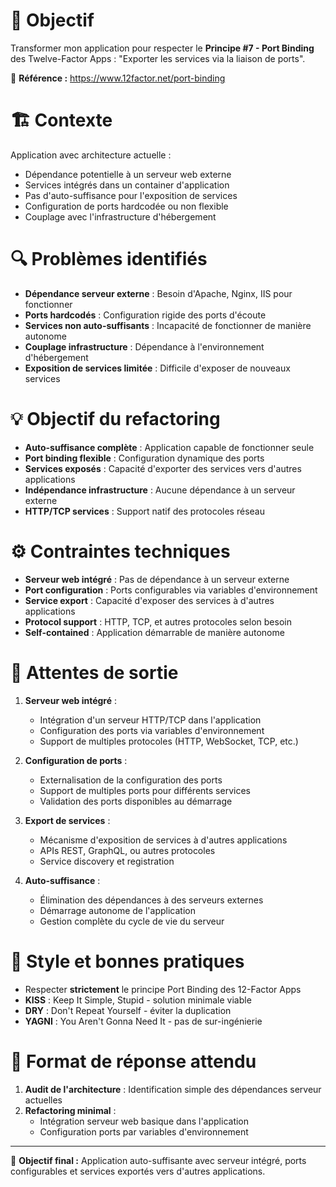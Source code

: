 # 🎯 Objectif
Transformer mon application pour respecter le **Principe #7 - Port Binding** des Twelve-Factor Apps : "Exporter les services via la liaison de ports".

📖 **Référence :** https://www.12factor.net/port-binding

# 🏗️ Contexte
Application avec architecture actuelle :
- Dépendance potentielle à un serveur web externe
- Services intégrés dans un container d'application
- Pas d'auto-suffisance pour l'exposition de services
- Configuration de ports hardcodée ou non flexible
- Couplage avec l'infrastructure d'hébergement

# 🔍 Problèmes identifiés
- **Dépendance serveur externe** : Besoin d'Apache, Nginx, IIS pour fonctionner
- **Ports hardcodés** : Configuration rigide des ports d'écoute
- **Services non auto-suffisants** : Incapacité de fonctionner de manière autonome
- **Couplage infrastructure** : Dépendance à l'environnement d'hébergement
- **Exposition de services limitée** : Difficile d'exposer de nouveaux services

# 💡 Objectif du refactoring
- **Auto-suffisance complète** : Application capable de fonctionner seule
- **Port binding flexible** : Configuration dynamique des ports
- **Services exposés** : Capacité d'exporter des services vers d'autres applications
- **Indépendance infrastructure** : Aucune dépendance à un serveur externe
- **HTTP/TCP services** : Support natif des protocoles réseau

# ⚙️ Contraintes techniques
- **Serveur web intégré** : Pas de dépendance à un serveur externe
- **Port configuration** : Ports configurables via variables d'environnement
- **Service export** : Capacité d'exposer des services à d'autres applications
- **Protocol support** : HTTP, TCP, et autres protocoles selon besoin
- **Self-contained** : Application démarrable de manière autonome

# 📐 Attentes de sortie
1. **Serveur web intégré** :
   - Intégration d'un serveur HTTP/TCP dans l'application
   - Configuration des ports via variables d'environnement
   - Support de multiples protocoles (HTTP, WebSocket, TCP, etc.)

2. **Configuration de ports** :
   - Externalisation de la configuration des ports
   - Support de multiples ports pour différents services
   - Validation des ports disponibles au démarrage

3. **Export de services** :
   - Mécanisme d'exposition de services à d'autres applications
   - APIs REST, GraphQL, ou autres protocoles
   - Service discovery et registration

4. **Auto-suffisance** :
   - Élimination des dépendances à des serveurs externes
   - Démarrage autonome de l'application
   - Gestion complète du cycle de vie du serveur

# 🧠 Style et bonnes pratiques
- Respecter **strictement** le principe Port Binding des 12-Factor Apps
- **KISS** : Keep It Simple, Stupid - solution minimale viable
- **DRY** : Don't Repeat Yourself - éviter la duplication
- **YAGNI** : You Aren't Gonna Need It - pas de sur-ingénierie

# 🚀 Format de réponse attendu
1. **Audit de l'architecture** : Identification simple des dépendances serveur actuelles
2. **Refactoring minimal** :
   - Intégration serveur web basique dans l'application
   - Configuration ports par variables d'environnement

---

💬 **Objectif final :** Application auto-suffisante avec serveur intégré, ports configurables et services exportés vers d'autres applications.